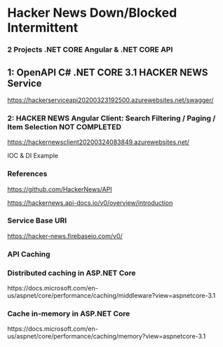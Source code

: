 # Hacker News Down/Blocked Intermittent 
<h3>2 Projects  .NET CORE Angular & .NET CORE API</h3>

<h2> 1: OpenAPI C# .NET CORE 3.1 HACKER NEWS Service </h2>

https://hackerserviceapi20200323192500.azurewebsites.net/swagger/

<h3> 2: HACKER NEWS Angular Client: Search Filtering / Paging / Item Selection NOT COMPLETED  </h3>

https://hackernewsclient20200324083849.azurewebsites.net/

IOC & DI Example

<h3>References</h3>

https://github.com/HackerNews/API

https://hackernews.api-docs.io/v0/overview/introduction

<h3>Service Base URI</h3>

https://hacker-news.firebaseio.com/v0/

<h3>API Caching</h3>

<h3>Distributed caching in ASP.NET Core</h3>
https://docs.microsoft.com/en-us/aspnet/core/performance/caching/middleware?view=aspnetcore-3.1

<h3>Cache in-memory in ASP.NET Core</h3>
https://docs.microsoft.com/en-us/aspnet/core/performance/caching/memory?view=aspnetcore-3.1


